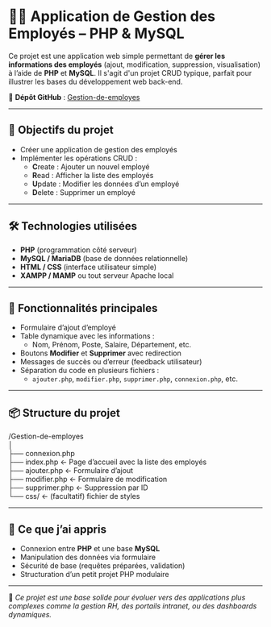 # 👨‍💼 Application de Gestion des Employés – PHP & MySQL

Ce projet est une application web simple permettant de **gérer les informations des employés** (ajout, modification, suppression, visualisation) à l’aide de **PHP** et **MySQL**. Il s'agit d'un projet CRUD typique, parfait pour illustrer les bases du développement web back-end.

🔗 **Dépôt GitHub** : [Gestion-de-employes](https://github.com/JWulfran/Gestion-de-employes.git)

---

## 🎯 Objectifs du projet

- Créer une application de gestion des employés
- Implémenter les opérations CRUD :
  - **C**reate : Ajouter un nouvel employé
  - **R**ead : Afficher la liste des employés
  - **U**pdate : Modifier les données d’un employé
  - **D**elete : Supprimer un employé

---

## 🛠️ Technologies utilisées

- **PHP** (programmation côté serveur)
- **MySQL / MariaDB** (base de données relationnelle)
- **HTML / CSS** (interface utilisateur simple)
- **XAMPP / MAMP** ou tout serveur Apache local

---

## 🧪 Fonctionnalités principales

- Formulaire d’ajout d’employé
- Table dynamique avec les informations :
  - Nom, Prénom, Poste, Salaire, Département, etc.
- Boutons **Modifier** et **Supprimer** avec redirection
- Messages de succès ou d’erreur (feedback utilisateur)
- Séparation du code en plusieurs fichiers :
  - `ajouter.php`, `modifier.php`, `supprimer.php`, `connexion.php`, etc.

---

## 📦 Structure du projet

/Gestion-de-employes<br>
│<br>
├── connexion.php <br>
├── index.php ← Page d’accueil avec la liste des employés<br>
├── ajouter.php ← Formulaire d’ajout<br>
├── modifier.php ← Formulaire de modification<br>
├── supprimer.php ← Suppression par ID<br>
└── css/ ← (facultatif) fichier de styles<br>

---

## 🧠 Ce que j’ai appris

- Connexion entre **PHP** et une base **MySQL**
- Manipulation des données via formulaire
- Sécurité de base (requêtes préparées, validation)
- Structuration d’un petit projet PHP modulaire

---

📂 _Ce projet est une base solide pour évoluer vers des applications plus complexes comme la gestion RH, des portails intranet, ou des dashboards dynamiques._

